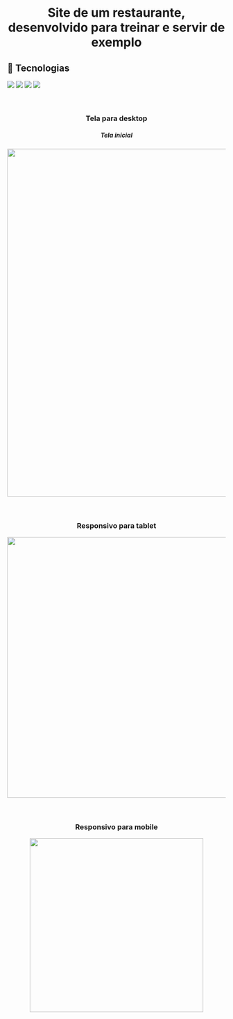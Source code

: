 # <h1 align="center">Site de um restaurante, desenvolvido para treinar e servir de exemplo</h1>

## 🚀 Tecnologias
<div>
  <img src="https://img.shields.io/badge/HTML-239120?style=for-the-badge&logo=html5&logoColor=white">
  <img src="https://img.shields.io/badge/CSS-239120?&style=for-the-badge&logo=css3&logoColor=white">
  <img src="https://img.shields.io/badge/JavaScript-F7DF1E?style=for-the-badge&logo=javascript&logoColor=black">
  <img src="https://img.shields.io/badge/jQuery-0769AD?style=for-the-badge&logo=jquery&logoColor=white">
</div>
<br><br>
<h3 align="center">Tela para desktop</h3>
<h5 align="center">Tela inicial</h5>
<div align="center">
  <img src="https://github.com/DeangellesES/Site_restaurante-HTML-CSS-JavaScript_jQuery/blob/main/Tela%20inicial.png" width="800">
</div>
<br><br>
<h3 align="center">Responsivo para tablet</h3>
<div align="center">
  <img src="https://github.com/DeangellesES/Site_restaurante-HTML-CSS-JavaScript_jQuery/blob/main/responsivo%20tablet.png" width="600">
</div>
<br><br>
<h3 align="center">Responsivo para mobile</h3>
<div align="center">
  <img src="https://github.com/DeangellesES/Site_restaurante-HTML-CSS-JavaScript_jQuery/blob/main/responsivo%20mobile.png" width="400">
</div>
